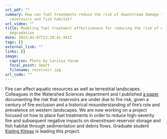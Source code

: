 ```yaml
---
url_pdf: ""
summary: H﻿ow can fuel treatments reduce the risk of downstream damage to
  reservoirs and fish habitat?
url_video: ""
title: Modeling fuel treatment effectiveness for reducing the risk of watershed
  degradation
date: 2023-03-07T23:20:41.941Z
tags: []
external_link: ""
links: []
image:
  caption: Photo by Larissa Yocom
  focal_point: Smart
  filename: reservoir.jpg
url_code: ""
---
```

Fire can affect aquatic resources as well as terrestrial landscapes. Colleagues in the Watershed Sciences department and I published [a paper](https://doi.org/10.1029/2018EF001006) documenting the risk that reservoirs are under due to fire risk, given a century of fire exclusion and a historical misunderstanding of fire’s role and prevalence on western landscapes. W﻿e are now working on a project focused on how to place fuel treatments in order to reduce high-severity fire and subsequent negative impacts on downstream reservoir storage and fish habitat through sedimentation and debris flows. Graduate student [Kipling Klimas](/authors/kipling-klimas) is leading this project.